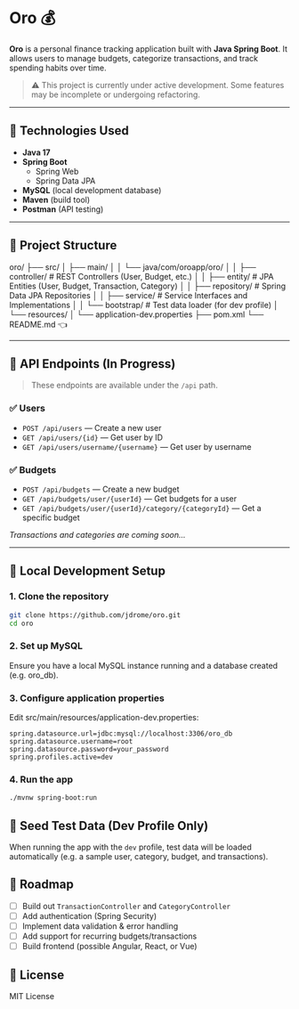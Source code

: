 # Oro 💰

**Oro** is a personal finance tracking application built with **Java Spring Boot**. It allows users to manage budgets, categorize transactions, and track spending habits over time.

> ⚠️ This project is currently under active development. Some features may be incomplete or undergoing refactoring.

---

## 🚀 Technologies Used

- **Java 17**
- **Spring Boot**
    - Spring Web
    - Spring Data JPA
- **MySQL** (local development database)
- **Maven** (build tool)
- **Postman** (API testing)

---

## 📁 Project Structure
oro/
├── src/
│ ├── main/
│ │ └── java/com/oroapp/oro/
│ │ ├── controller/ # REST Controllers (User, Budget, etc.)
│ │ ├── entity/ # JPA Entities (User, Budget, Transaction, Category)
│ │ ├── repository/ # Spring Data JPA Repositories
│ │ ├── service/ # Service Interfaces and Implementations
│ │ └── bootstrap/ # Test data loader (for dev profile)
│ └── resources/
│ └── application-dev.properties
├── pom.xml
└── README.md 👈

---

## 🧪 API Endpoints (In Progress)

> These endpoints are available under the `/api` path.

### ✅ Users
- `POST /api/users` — Create a new user
- `GET /api/users/{id}` — Get user by ID
- `GET /api/users/username/{username}` — Get user by username

### ✅ Budgets
- `POST /api/budgets` — Create a new budget
- `GET /api/budgets/user/{userId}` — Get budgets for a user
- `GET /api/budgets/user/{userId}/category/{categoryId}` — Get a specific budget

_Transactions and categories are coming soon..._

---

## 🧰 Local Development Setup

### 1. Clone the repository
```bash
git clone https://github.com/jdrome/oro.git
cd oro
```

### 2. Set up MySQL
Ensure you have a local MySQL instance running and a database created (e.g. oro_db).

### 3. Configure application properties

Edit src/main/resources/application-dev.properties:
```properties
spring.datasource.url=jdbc:mysql://localhost:3306/oro_db
spring.datasource.username=root
spring.datasource.password=your_password
spring.profiles.active=dev
```

### 4. Run the app
```bash
./mvnw spring-boot:run
```

## 🔄 Seed Test Data (Dev Profile Only)
When running the app with the `dev` profile, test data will be loaded automatically (e.g. a sample user, category, budget, and transactions).

## 📌 Roadmap
- [ ] Build out `TransactionController` and `CategoryController`
- [ ] Add authentication (Spring Security)
- [ ] Implement data validation & error handling
- [ ] Add support for recurring budgets/transactions
- [ ] Build frontend (possible Angular, React, or Vue)

## 📄 License
MIT License